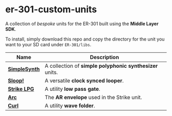 # er-301-custom-units

A collection of _bespoke_ units for the ER-301 built using the **Middle Layer SDK**.

To install, simply download this repo and copy the directory for the unit you want to your SD card under `ER-301/libs`.

Name | Description
-----|------------
**[SimpleSynth](SimpleSynth/README.md)** | A collection of **simple polyphonic synthesizer** units.
**[Sloop!](Sloop/README.md)** | A versatile **clock synced looper**.
**[Strike LPG](Strike/README.md)** | A utility **low pass gate**.
**[Arc](Arc/README.md)** | The **AR envelope** used in the Strike unit.
**[Curl](Curl/README.md)** | A utility **wave folder**.
